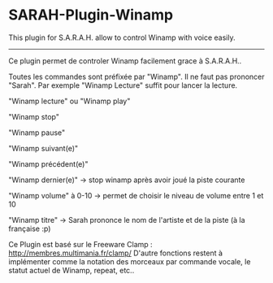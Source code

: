 SARAH-Plugin-Winamp
===================

This plugin for S.A.R.A.H. allow to control Winamp with voice easily.

-------------------------------------------------

Ce plugin permet de controler Winamp facilement grace à S.A.R.A.H..


Toutes les commandes sont préfixée par "Winamp". Il ne faut pas prononcer "Sarah".
Par exemple "Winamp Lecture" suffit pour lancer la lecture.

"Winamp lecture" ou "Winamp play"

"Winamp stop"

"Winamp pause"

"Winamp suivant(e)"

"Winamp précédent(e)"

"Winamp dernier(e)" -> stop winamp après avoir joué la piste courante

"Winamp volume" à 0-10 -> permet de choisir le niveau de volume entre 1 et 10

"Winamp titre" -> Sarah prononce le nom de l'artiste et de la piste (à la française :p)


Ce Plugin est basé sur le Freeware Clamp : http://membres.multimania.fr/clamp/
D'autre fonctions restent à implémenter comme la notation des morceaux par commande vocale, le statut actuel de Winamp, repeat, etc..

